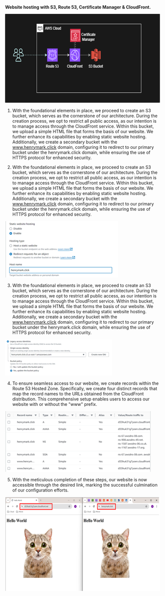 **Website hosting with S3, Route 53, Certificate Manager & CloudFront.**

<img src="Picture1.png" style="width:6.53812in;height:2.9952in"
alt="A computer screen shot of a computer Description automatically generated" />

1.  With the foundational elements in place, we proceed to create an S3
    bucket, which serves as the cornerstone of our architecture. During
    the creation process, we opt to restrict all public access, as our
    intention is to manage access through the CloudFront service. Within
    this bucket, we upload a simple HTML file that forms the basis of
    our website. We further enhance its capabilities by enabling static
    website hosting. Additionally, we create a secondary bucket with the
    www.henrymark.click domain, configuring it to redirect to our
    primary bucket under the henrymark.click domain, while ensuring the
    use of HTTPS protocol for enhanced security.

2.  With the foundational elements in place, we proceed to create an S3
    bucket, which serves as the cornerstone of our architecture. During
    the creation process, we opt to restrict all public access, as our
    intention is to manage access through the CloudFront service. Within
    this bucket, we upload a simple HTML file that forms the basis of
    our website. We further enhance its capabilities by enabling static
    website hosting. Additionally, we create a secondary bucket with the
    www.henrymark.click domain, configuring it to redirect to our
    primary bucket under the henrymark.click domain, while ensuring the
    use of HTTPS protocol for enhanced security.

<img src="Picture2.png" style="width:3.8184in;height:1.91124in"
alt="A screenshot of a computer Description automatically generated" />

3.  With the foundational elements in place, we proceed to create an S3
    bucket, which serves as the cornerstone of our architecture. During
    the creation process, we opt to restrict all public access, as our
    intention is to manage access through the CloudFront service. Within
    this bucket, we upload a simple HTML file that forms the basis of
    our website. We further enhance its capabilities by enabling static
    website hosting. Additionally, we create a secondary bucket with the
    www.henrymark.click domain, configuring it to redirect to our
    primary bucket under the henrymark.click domain, while ensuring the
    use of HTTPS protocol for enhanced security.

<img src="Picture3.png" style="width:3.62755in;height:1.21753in"
alt="A screenshot of a computer Description automatically generated" />

4.  To ensure seamless access to our website, we create records within
    the Route 53 Hosted Zone. Specifically, we create four distinct
    records that map the record names to the URLs obtained from the
    CloudFront distribution. This comprehensive setup enables users to
    access our website with or without the "www" prefix.

<img src="Picture4.png" style="width:4.94423in;height:2.04985in"
alt="A screenshot of a computer Description automatically generated" />

5.  With the meticulous completion of these steps, our website is now
    accessible through the desired link, marking the successful
    culmination of our configuration efforts.

<img src="Picture5.png" style="width:6.31959in;height:3.1825in"
alt="A screenshot of a computer Description automatically generated" />
